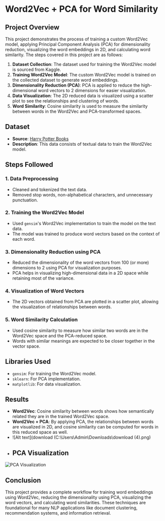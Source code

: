 # Word2Vec + PCA for Word Similarity

## Project Overview
This project demonstrates the process of training a custom Word2Vec model, applying Principal Component Analysis (PCA) for dimensionality reduction, visualizing the word embeddings in 2D, and calculating word similarity. The steps covered in this project are as follows:

1. **Dataset Collection**: The dataset used for training the Word2Vec model is sourced from Kaggle.
2. **Training Word2Vec Model**: The custom Word2Vec model is trained on the collected dataset to generate word embeddings.
3. **Dimensionality Reduction (PCA)**: PCA is applied to reduce the high-dimensional word vectors to 2 dimensions for easier visualization.
4. **Data Visualization**: The 2D reduced data is visualized using a scatter plot to see the relationships and clustering of words.
5. **Word Similarity**: Cosine similarity is used to measure the similarity between words in the Word2Vec and PCA-transformed spaces.

## Dataset
- **Source**: [Harry Potter Books](https://www.kaggle.com/datasets/shubhammaindola/harry-potter-books)
- **Description**: This data consists of textual data to train the Word2Vec model.

## Steps Followed
### 1. Data Preprocessing
- Cleaned and tokenized the text data.
- Removed stop words, non-alphabetical characters, and unnecessary punctuation.

### 2. Training the Word2Vec Model
- Used `gensim`'s Word2Vec implementation to train the model on the text data.
- The model was trained to produce word vectors based on the context of each word.

### 3. Dimensionality Reduction using PCA
- Reduced the dimensionality of the word vectors from 100 (or more) dimensions to 2 using PCA for visualization purposes.
- PCA helps in visualizing high-dimensional data in a 2D space while retaining most of the variance.

### 4. Visualization of Word Vectors
- The 2D vectors obtained from PCA are plotted in a scatter plot, allowing the visualization of relationships between words.

### 5. Word Similarity Calculation
- Used cosine similarity to measure how similar two words are in the Word2Vec space and the PCA-reduced space.
- Words with similar meanings are expected to be closer together in the vector space.

## Libraries Used
- `gensim`: For training the Word2Vec model.
- `sklearn`: For PCA implementation.
- `matplotlib`: For data visualization.

## Results
- **Word2Vec**: Cosine similarity between words shows how semantically related they are in the trained Word2Vec space.
- **Word2Vec + PCA**: By applying PCA, the relationships between words are visualized in 2D, and cosine similarity can be computed for words in this reduced space as well.
- ![Alt text](download (C:\Users\Admin\Downloads\download (4).png)
- ## PCA Visualization
![PCA Visualization](C:\Users\Admin\Downloads\download (4))

## Conclusion
This project provides a complete workflow for training word embeddings using Word2Vec, reducing the dimensionality using PCA, visualizing the word vectors, and calculating word similarities. These techniques are foundational for many NLP applications like document clustering, recommendation systems, and information retrieval.


